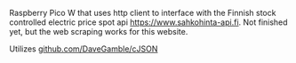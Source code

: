 Raspberry Pico W that uses http client to interface with the Finnish stock controlled electric price spot api https://www.sahkohinta-api.fi.
Not finished yet, but the web scraping works for this website.

Utilizes [github.com/DaveGamble/cJSON](https://github.com/DaveGamble/cJSON)
